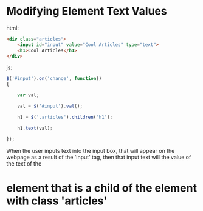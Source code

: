 # Modifying Element Text Values


html:

```HTML
<div class="articles">
    <input id="input" value="Cool Articles" type="text">
    <h1>Cool Articles</h1>
</div>
```

js:

```javascript
$('#input').on('change', function()
{

    var val;

    val = $('#input').val();

    h1 = $('.articles').children('h1');

    h1.text(val);

});
```

When the user inputs text into the input box, that will appear on the webpage as a result of the 'input' tag, then that input text will the value of the text of the <h1> element that is a child of the  element with class 'articles'
